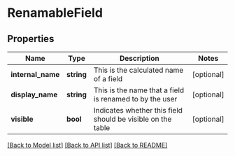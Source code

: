 # RenamableField

## Properties
Name | Type | Description | Notes
------------ | ------------- | ------------- | -------------
**internal_name** | **string** | This is the calculated name of a field | [optional] 
**display_name** | **string** | This is the name that a field is renamed to by the user | [optional] 
**visible** | **bool** | Indicates whether this field should be visible on the table | [optional] 

[[Back to Model list]](../README.md#documentation-for-models) [[Back to API list]](../README.md#documentation-for-api-endpoints) [[Back to README]](../README.md)


